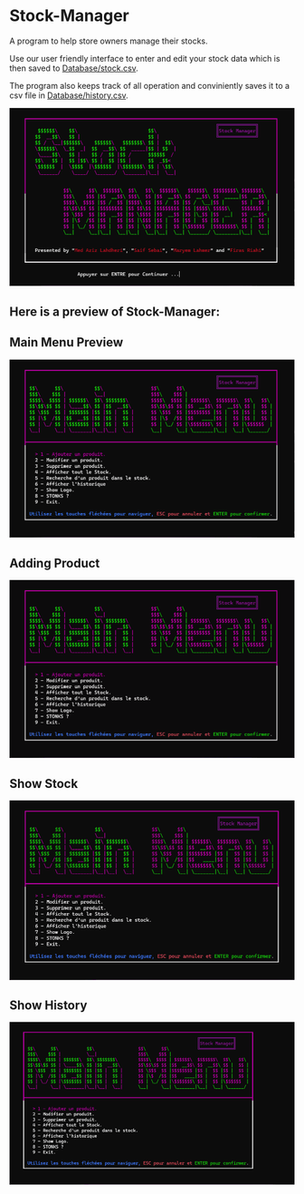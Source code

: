 # Stock-Manager
A program to help store owners manage their stocks.

Use our user friendly interface to enter and edit your stock data which is then saved to [Database/stock.csv](https://github.com/MedAziz218/Stock-Manager/blob/main/Database/stock.csv).

The program also keeps track of all operation and conviniently saves it to a csv file in  [Database/history.csv](https://github.com/MedAziz218/Stock-Manager/blob/main/Database/history.csv).

![logo.gif](preview_gifs/logo.gif)

## Here is a preview of Stock-Manager:

## Main Menu Preview
![main_menu.gif](preview_gifs/main_menu.gif)

## Adding Product 

![add_product.gif](preview_gifs/add_product.gif)


## Show Stock

![show_stock.gif](preview_gifs/show_stock.gif)

## Show History 
![show_stock.gif](preview_gifs/show_history.gif)
